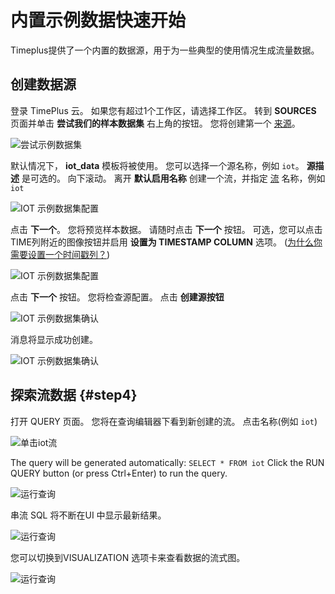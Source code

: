 # 内置示例数据快速开始

Timeplus提供了一个内置的数据源，用于为一些典型的使用情况生成流量数据。

## 创建数据源

登录 TimePlus 云。 如果您有超过1个工作区，请选择工作区。 转到 **SOURCES** 页面并单击 **尝试我们的样本数据集** 右上角的按钮。 您将创建第一个 [来源](glossary#source)。

![尝试示例数据集](/img/sampledata.png)

默认情况下， **iot_data** 模板将被使用。 您可以选择一个源名称，例如 `iot`。 **源描述** 是可选的。 向下滚动。 离开 **默认启用名称** 创建一个流，并指定 [流](glossary#stream) 名称，例如 `iot`

![IOT 示例数据集配置](/img/sampledata_cfg.png)

点击 **下一个**。 您将预览样本数据。 请随时点击 **下一个** 按钮。 可选，您可以点击TIME列附近的图像按钮并启用 **设置为 TIMESTAMP COLUMN** 选项。 ([为什么你需要设置一个时间戳列？](glossary#timestamp-column))

![IOT 示例数据集配置](/img/sampledata_ts.png)

点击 **下一个** 按钮。 您将检查源配置。 点击 **创建源按钮**

![IOT 示例数据集确认](/img/sampledata_confirm.png)

消息将显示成功创建。

![IOT 示例数据集确认](/img/sampledata_ok.png)

## 探索流数据 {#step4}

打开 QUERY 页面。 您将在查询编辑器下看到新创建的流。 点击名称(例如 `iot`)

![单击iot流](/img/sampledata_click_iot.png)

The query will be generated automatically: `SELECT * FROM iot` Click the RUN QUERY button (or press Ctrl+Enter) to run the query.

![运行查询](/img/sampledata_click_run_bn.png)

串流 SQL 将不断在UI 中显示最新结果。

![运行查询](/img/sampledata_click_query_live.png)

您可以切换到VISUALIZATION 选项卡来查看数据的流式图。

![运行查询](/img/sampledata_click_viz.png)